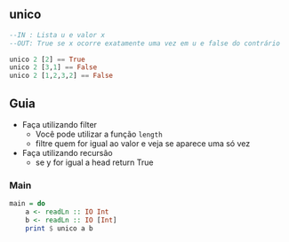 ## unico

```hs
--IN : Lista u e valor x
--OUT: True se x ocorre exatamente uma vez em u e false do contrário

unico 2 [2] == True
unico 2 [3,1] == False
unico 2 [1,2,3,2] == False
```

## Guia
- Faça utilizando filter
    - Você pode utilizar a função `length`
    - filtre quem for igual ao valor e veja se aparece uma só vez
- Faça utilizando recursão
    - se y for igual a head return True

<!--MAIN_BEGIN-->
### Main
```hs
main = do
    a <- readLn :: IO Int
    b <- readLn :: IO [Int]
    print $ unico a b

```
<!--MAIN_END-->